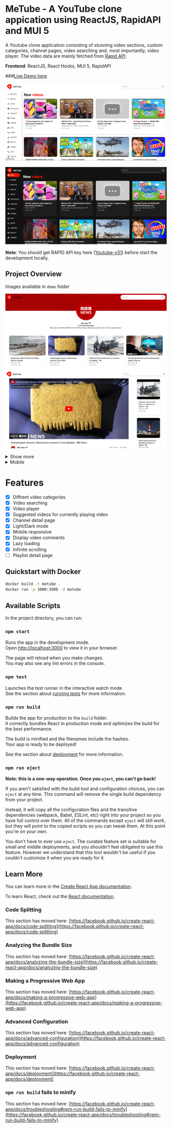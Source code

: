 # MeTube - A YouTube clone appication using ReactJS, RapidAPI and MUI 5

A Youtube clone application consisting of stunning video sections, custom categories, channel pages, video searching and, most importantly, video player. The video data are mainly fetched from [Rapid API](https://rapidapi.com/hub).  

**Frontend**: ReactJS, React Hooks, MUI 5, RapidAPI

###[Live Demo here](https://animated-tanuki-9d8b63.netlify.app/)

<p align="center">
    <img src = "demo/homepage.png" alt="homepage">
    <br />
    <br />
    <img src = "demo/dark-theme.png" alt="homepage">
</p>

**Note**: You should get RAPID API key here ([Youtube-v31](https://rapidapi.com/ytdlfree/api/youtube-v31)) before start the development locally.

## Project Overview
Images available in `demo` folder

![Channel Page](demo/channel-page.png)
![Video page](demo/video-page.png)

<details>
    <summary>Show more</summary>
    <img src="demo/comments.png" alt="mobile">
    <img src="demo/lazy_loading.png" alt="mobile">
</details>

<details>
    <summary>Mobile</summary>
    <img src="demo/mobile.png" alt="mobile">
    <img src="demo/mobile_dark.png" alt="mobile">
    <img src="demo/mobile_channel.png" alt="mobile">
    <img src="demo/mobile_dark_player.png" alt="mobile">
</details>

# Features
- [x] Diffrent video categories
- [x] Video searching
- [x] Video player
- [x] Suggested videos for currently playing video
- [x] Channel detail page
- [x] Light/Dark mode
- [x] Mobile responsive
- [x] Display video comments
- [x] Lazy loading
- [x] Infinite scrolling
- [ ] Playlist detail page

## Quickstart with Docker
```bash
docker build -t metube .
docker run -p 3000:3000 -d metube
```

## Available Scripts

In the project directory, you can run:

### `npm start`

Runs the app in the development mode.\
Open [http://localhost:3000](http://localhost:3000) to view it in your browser.

The page will reload when you make changes.\
You may also see any lint errors in the console.

### `npm test`

Launches the test runner in the interactive watch mode.\
See the section about [running tests](https://facebook.github.io/create-react-app/docs/running-tests) for more information.

### `npm run build`

Builds the app for production to the `build` folder.\
It correctly bundles React in production mode and optimizes the build for the best performance.

The build is minified and the filenames include the hashes.\
Your app is ready to be deployed!

See the section about [deployment](https://facebook.github.io/create-react-app/docs/deployment) for more information.

### `npm run eject`

**Note: this is a one-way operation. Once you `eject`, you can't go back!**

If you aren't satisfied with the build tool and configuration choices, you can `eject` at any time. This command will remove the single build dependency from your project.

Instead, it will copy all the configuration files and the transitive dependencies (webpack, Babel, ESLint, etc) right into your project so you have full control over them. All of the commands except `eject` will still work, but they will point to the copied scripts so you can tweak them. At this point you're on your own.

You don't have to ever use `eject`. The curated feature set is suitable for small and middle deployments, and you shouldn't feel obligated to use this feature. However we understand that this tool wouldn't be useful if you couldn't customize it when you are ready for it.

## Learn More

You can learn more in the [Create React App documentation](https://facebook.github.io/create-react-app/docs/getting-started).

To learn React, check out the [React documentation](https://reactjs.org/).

### Code Splitting

This section has moved here: [https://facebook.github.io/create-react-app/docs/code-splitting](https://facebook.github.io/create-react-app/docs/code-splitting)

### Analyzing the Bundle Size

This section has moved here: [https://facebook.github.io/create-react-app/docs/analyzing-the-bundle-size](https://facebook.github.io/create-react-app/docs/analyzing-the-bundle-size)

### Making a Progressive Web App

This section has moved here: [https://facebook.github.io/create-react-app/docs/making-a-progressive-web-app](https://facebook.github.io/create-react-app/docs/making-a-progressive-web-app)

### Advanced Configuration

This section has moved here: [https://facebook.github.io/create-react-app/docs/advanced-configuration](https://facebook.github.io/create-react-app/docs/advanced-configuration)

### Deployment

This section has moved here: [https://facebook.github.io/create-react-app/docs/deployment](https://facebook.github.io/create-react-app/docs/deployment)

### `npm run build` fails to minify

This section has moved here: [https://facebook.github.io/create-react-app/docs/troubleshooting#npm-run-build-fails-to-minify](https://facebook.github.io/create-react-app/docs/troubleshooting#npm-run-build-fails-to-minify)

